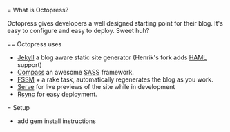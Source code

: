 = What is Octopress?

Octopress gives developers a well designed starting point for their blog. It's easy to configure and easy to deploy. Sweet huh?

== Octopress uses
- [Jekyll](http://github.com/henrik/jekyll) a blog aware static site generator (Henrik's fork adds [HAML](http://haml-lang.com) support)
- [Compass](http://compass-style.org) an awesome [SASS](http://sass-lang.com) framework.
- [FSSM](http://github.com/ttilley/fssm/tree/master) + a rake task, automatically regenerates the blog as you work.
- [Serve](http://github.com/jlong/serve) for live previews of the site while in development
- [Rsync](http://samba.anu.edu.au/rsync/) for easy deployment.

= Setup
- add gem install instructions